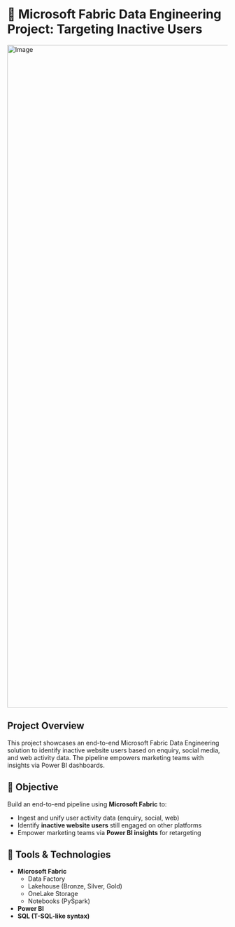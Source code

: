 # 🧵 Microsoft Fabric Data Engineering Project: Targeting Inactive Users
<img width="1512" alt="Image" src="https://github.com/user-attachments/assets/28191292-3ecf-472e-b234-07d0731f192f" />

## Project Overview

This project showcases an end-to-end Microsoft Fabric Data Engineering solution to identify inactive website users based on enquiry, social media, and web activity data. The pipeline empowers marketing teams with insights via Power BI dashboards.

## 🚀 Objective

Build an end-to-end pipeline using **Microsoft Fabric** to:
- Ingest and unify user activity data (enquiry, social, web)
- Identify **inactive website users** still engaged on other platforms
- Empower marketing teams via **Power BI insights** for retargeting

## 🧰 Tools & Technologies

- **Microsoft Fabric**
  - Data Factory
  - Lakehouse (Bronze, Silver, Gold)
  - OneLake Storage
  - Notebooks (PySpark)
- **Power BI**
- **SQL (T-SQL-like syntax)**
